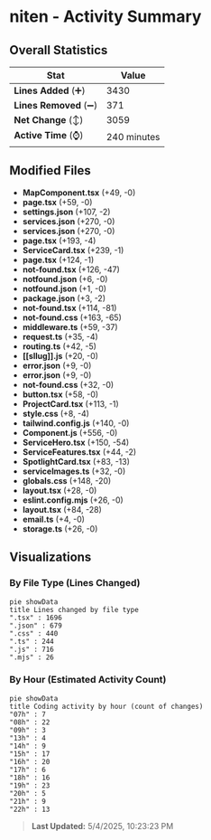 # niten - Activity Summary 

## Overall Statistics

| Stat                   | Value                                                             |
| ---------------------- | ----------------------------------------------------------------- |
| **Lines Added** (➕)   | 3430                                          |
| **Lines Removed** (➖) | 371                                        |
| **Net Change** (↕)    | 3059                |
| **Active Time** (⌚)   | 240 minutes |


## Modified Files
- **MapComponent.tsx** (+49, -0)
- **page.tsx** (+59, -0)
- **settings.json** (+107, -2)
- **services.json** (+270, -0)
- **services.json** (+270, -0)
- **page.tsx** (+193, -4)
- **ServiceCard.tsx** (+239, -1)
- **page.tsx** (+124, -1)
- **not-found.tsx** (+126, -47)
- **notfound.json** (+6, -0)
- **notfound.json** (+1, -0)
- **package.json** (+3, -2)
- **not-found.tsx** (+114, -81)
- **not-found.css** (+163, -65)
- **middleware.ts** (+59, -37)
- **request.ts** (+35, -4)
- **routing.ts** (+42, -5)
- **[[sllug]].js** (+20, -0)
- **error.json** (+9, -0)
- **error.json** (+9, -0)
- **not-found.css** (+32, -0)
- **button.tsx** (+58, -0)
- **ProjectCard.tsx** (+113, -1)
- **style.css** (+8, -4)
- **tailwind.config.js** (+140, -0)
- **Component.js** (+556, -0)
- **ServiceHero.tsx** (+150, -54)
- **ServiceFeatures.tsx** (+44, -2)
- **SpotlightCard.tsx** (+83, -13)
- **serviceImages.ts** (+32, -0)
- **globals.css** (+148, -20)
- **layout.tsx** (+28, -0)
- **eslint.config.mjs** (+26, -0)
- **layout.tsx** (+84, -28)
- **email.ts** (+4, -0)
- **storage.ts** (+26, -0)

## Visualizations

### By File Type (Lines Changed)

```mermaid
pie showData
title Lines changed by file type
".tsx" : 1696
".json" : 679
".css" : 440
".ts" : 244
".js" : 716
".mjs" : 26
```

### By Hour (Estimated Activity Count)

```mermaid
pie showData
title Coding activity by hour (count of changes)
"07h" : 7
"08h" : 22
"09h" : 3
"13h" : 4
"14h" : 9
"15h" : 17
"16h" : 20
"17h" : 6
"18h" : 16
"19h" : 23
"20h" : 5
"21h" : 9
"22h" : 13
```


> **Last Updated:** 5/4/2025, 10:23:23 PM